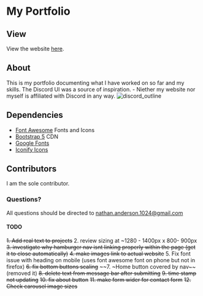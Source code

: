 # My Portfolio
## View
View the website [here](https://nathan-anderson-1024.github.io/Nathan-Anderson-1024/).

## About
This is my portfolio documenting what I have worked on so far and my skills.
The Discord UI was a source of inspiration. - Niether my website nor myself is affiliated with Discord in any way.
![discord_outline](https://user-images.githubusercontent.com/73272904/182255733-38eb5c37-d9fa-43bd-9b67-41dca164b40d.JPG)


## Dependencies
* [Font Awesome](https://fontawesome.com/) Fonts and Icons
* [Bootstrap 5](https://getbootstrap.com/docs/5.0/getting-started/introduction/) CDN
* [Google Fonts](https://fonts.google.com/about)
* [Iconify Icons](https://iconify.design/)
## Contributors
I am the sole contributor.

### Questions?
All questions should be directed to nathan.anderson.1024@gmail.com


#### TODO
~~1. Add real text to projects~~
2. review sizing at ~1280 - 1400px x 800- 900px
~~3. investigate why hamburger nav isnt linking properly within the page (get it to close automatically)~~
~~4. make images link to actual website~~
5. Fix font issue with heading on mobile (uses font awesome font on phone but not in firefox)
~~6. fix bottom buttons scaling~~
~~7. ~Home button covered by nav~~ (removed it)
~~8. delete text from message bar after submitting~~
~~9. time stamp not updating~~
~~10.   fix about button~~
~~11.   make form wider for contact form~~
~~12.   Check carousel image sizes~~